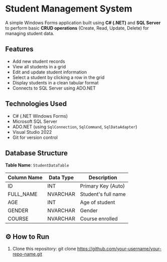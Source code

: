 # Student Management System

A simple Windows Forms application built using **C# (.NET)** and **SQL Server** to perform basic **CRUD operations** (Create, Read, Update, Delete) for managing student data.

##  Features

- Add new student records
- View all students in a grid
- Edit and update student information
- Select a student by clicking a row in the grid
- Display students in a clean tabular format
- Connects to SQL Server using ADO.NET

##  Technologies Used

- C# (.NET Windows Forms)
- Microsoft SQL Server
- ADO.NET (using `SqlConnection`, `SqlCommand`, `SqlDataAdapter`)
- Visual Studio 2022
- Git for version control

##  Database Structure

**Table Name**: `StudentDataTable`

| Column Name | Data Type | Description         |
|-------------|-----------|---------------------|
| ID          | INT       | Primary Key (Auto)  |
| FULL_NAME   | NVARCHAR  | Student's full name |
| AGE         | INT       | Age of student      |
| GENDER      | NVARCHAR  | Gender              |
| COURSE      | NVARCHAR  | Course enrolled     |

## ⚙ How to Run

1. Clone this repository:
   git clone https://github.com/your-username/your-repo-name.git
